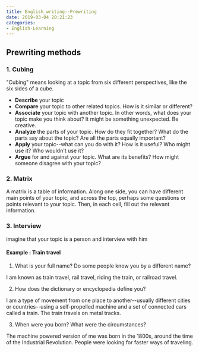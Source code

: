 ```yaml
---
title: English_writing--Prewriting
date: 2019-03-04 20:21:23
categories:
- English-Learning
---
```

## Prewriting methods
### 1. Cubing
"Cubing" means looking at a topic from six different perspectives, like the six sides of a cube. 
- **Describe** your topic
- **Compare** your topic to other related topics. How is it similar or different? 
- **Associate** your topic with another topic. In other words, what does your topic make you think about? It might be something unexpected. Be creative.
- **Analyze** the parts of your topic. How do they fit together? What do the parts say about the topic? Are all the parts equally important? 
- **Apply** your topic--what can you do with it? How is it useful? Who might use it? Who wouldn't use it?
- **Argue** for and against your topic. What are its benefits? How might someone disagree with your topic? 

### 2. Matrix
A matrix is a table of information. Along one side, you can have different main points of your topic, and across the top, perhaps some questions or points relevant to your topic.  Then, in each cell,  fill out the relevant information. 

### 3. Interview
imagine that your topic is a person and interview with him  

#### Example : Train travel
1. What is your full name? Do some people know you by a different name?

I am known as train travel, rail travel, riding the train, or railroad travel.

2. How does the dictionary or encyclopedia define you?

I am a type of movement from one place to another--usually different cities or countries--using a self-propelled machine and a set of connected cars called a train. The train travels on metal tracks.

3. When were you born? What were the circumstances?

The machine powered version of me was born in the 1800s, around the time of the Industrial Revolution. People were looking for faster ways of traveling.